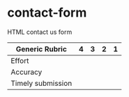 # contact-form
HTML contact us form


| Generic Rubric | 4 | 3 | 2 | 1 |
| --- | --- | --- | --- | --- |
| Effort |  |  |  |  |
| Accuracy |  |  |  |  |
| Timely submission |  |  |  |  |
